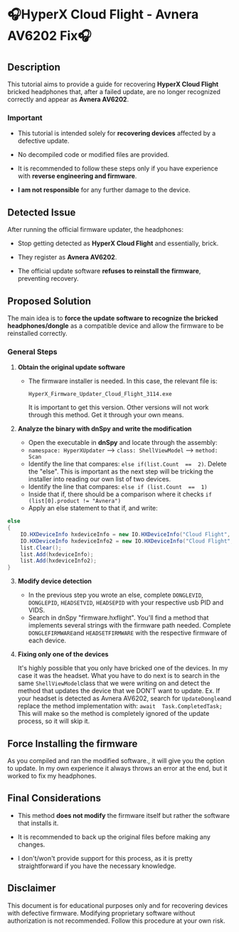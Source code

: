 
# 🎧HyperX Cloud Flight - Avnera AV6202 Fix🎧
## Description

This tutorial aims to provide a guide for recovering **HyperX Cloud Flight** bricked headphones that, after a failed update, are no longer recognized correctly and appear as **Avnera AV6202**.

### **Important**

-   This tutorial is intended solely for **recovering devices** affected by a defective update.
    
-   No decompiled code or modified files are provided.
    
-   It is recommended to follow these steps only if you have experience with **reverse engineering and firmware**.
    
-   **I am not responsible** for any further damage to the device.
    

## **Detected Issue**

After running the official firmware updater, the headphones:

-   Stop getting detected as **HyperX Cloud Flight** and essentially, brick.
    
-   They register as **Avnera AV6202**.
    
-   The official update software **refuses to reinstall the firmware**, preventing recovery.
    

## **Proposed Solution**

The main idea is to **force the update software to recognize the bricked headphones/dongle** as a compatible device and allow the firmware to be reinstalled correctly.

### **General Steps**

1.  **Obtain the original update software**
    
    -   The firmware installer is needed. In this case, the relevant file is:
        
        ```
        HyperX_Firmware_Updater_Cloud_Flight_3114.exe
        ```
        It is important to get this version. Other versions will not work through this method. 
        Get it through your own means.
        
2.  **Analyze the binary with dnSpy and write the modification**
    
    -   Open the executable in **dnSpy** and locate through the assembly: 
    - `namespace: HyperXUpdater` --> `class: ShellViewModel` --> `method: Scan`
     - Identify the line that compares: `else if(list.Count  ==  2)`. Delete the "else". This is important as the next step will be tricking the installer into reading our own list of two devices.
    - Identify the line that compares: `else if (list.Count  ==  1)`
    - Inside that if, there should be a comparison where it checks `if (list[0].product != "Avnera")`
    - Apply an else statement to that if, and write:

```csharp
else
{
    IO.HXDeviceInfo hxdeviceInfo = new IO.HXDeviceInfo("Cloud Flight", "DONGLEVID", "DONGLEPID", "Unknown", "3.1.1.4", "Dongle?", "DONGLEFIRMWARE");
    IO.HXDeviceInfo hxdeviceInfo2 = new IO.HXDeviceInfo("Cloud Flight", "HEADSETVID", "HEADSEPID", "Unknown", "3.1.1.4", "Headset?", "HEADSETFIRMWARE");
    list.Clear();
    list.Add(hxdeviceInfo);
    list.Add(hxdeviceInfo2);
}
```
3.  **Modify device detection**
    
    -   In the previous step you wrote an else, complete `DONGLEVID`, `DONGLEPID`, `HEADSETVID`, `HEADSEPID` with your respective usb PID and VIDS.
    - Search in dnSpy "firmware.hxflight". You'll find a method that implements several strings with the firmware path needed. Complete `DONGLEFIRMWARE`and `HEADSETFIRMWARE` with the respective firmware of each device.
4.  **Fixing only one of the devices**
    
    It's highly possible that you only have bricked one of the devices. In my case it was the headset. What you have to do next is to search in the same `ShellViewModel`class that we were writing on and detect the method that updates the device that we DON'T want to update. 
    Ex. If your headset is detected as Avnera AV6202, search for `UpdateDongle`and replace the method implementation with:
     `await  Task.CompletedTask;`
     This will make so the method is completely ignored of the update process, so it will skip it.
        
## Force Installing the firmware ##
As you compiled and ran the modified software., it will give you the option to update. In my own experience it always throws an error at the end, but it worked to fix my headphones.

## **Final Considerations**

-   This method **does not modify** the firmware itself but rather the software that installs it.
    
-   It is recommended to back up the original files before making any changes.
    
-   I don't/won't provide support for this process, as it is pretty straightforward if you have the necessary knowledge. 
    

## **Disclaimer**

This document is for educational purposes only and for recovering devices with defective firmware. Modifying proprietary software without authorization is not recommended. Follow this procedure at your own risk.
